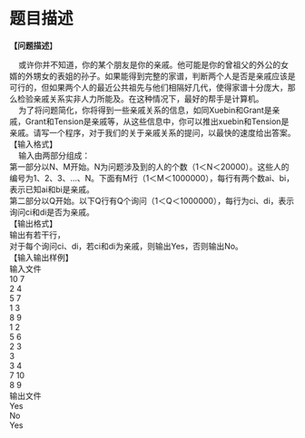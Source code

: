 # 题目描述


<p>
<b>【问题描述</b>】
</p>
<div>
    或许你并不知道，你的某个朋友是你的亲戚。他可能是你的曾祖父的外公的女婿的外甥女的表姐的孙子。如果能得到完整的家谱，判断两个人是否是亲戚应该是可行的，但如果两个人的最近公共祖先与他们相隔好几代，使得家谱十分庞大，那么检验亲戚关系实非人力所能及。在这种情况下，最好的帮手是计算机。<br/>
    为了将问题简化，你将得到一些亲戚关系的信息，如同Xuebin和Grant是亲戚，Grant和Tension是亲戚等，从这些信息中，你可以推出xuebin和Tension是亲戚。请写一个程序，对于我们的关于亲戚关系的提问，以最快的速度给出答案。
</div>
<div>
【输入格式】
</div>
<div>
<span>    输入由两部分组成：<br/>
第一部分以N、M开始。N为问题涉及到的人的个数（1＜N＜20000）。这些人的编号为1、2、3、…、N。下面有M行（1＜M＜1000000），每行有两个数ai、bi，表示已知ai和bi是亲戚。<br/>
第二部分以Q开始。以下Q行有Q个询问（1＜Q＜1000000），每行为ci、di，表示询问ci和di是否为亲戚。</span> 
</div>
<div>
【输出格式】
</div>
<div>
<span>输出有若干行，</span> 
</div>
<div>
对于每个询问ci、di，若ci和di为亲戚，则输出Yes，否则输出No。
</div>
<div>
【输入输出样例】
</div>
<div>
输入文件
</div>
<div>
10 7<br/>
2 4<br/>
5 7<br/>
1 3<br/>
8 9<br/>
1 2<br/>
5 6<br/>
2 3<br/>
3<br/>
3 4<br/>
7 10<br/>
8 9
</div>
<div>
输出文件
</div>
<div>
Yes<br/>
No<br/>
Yes<br/>
 
</div>
